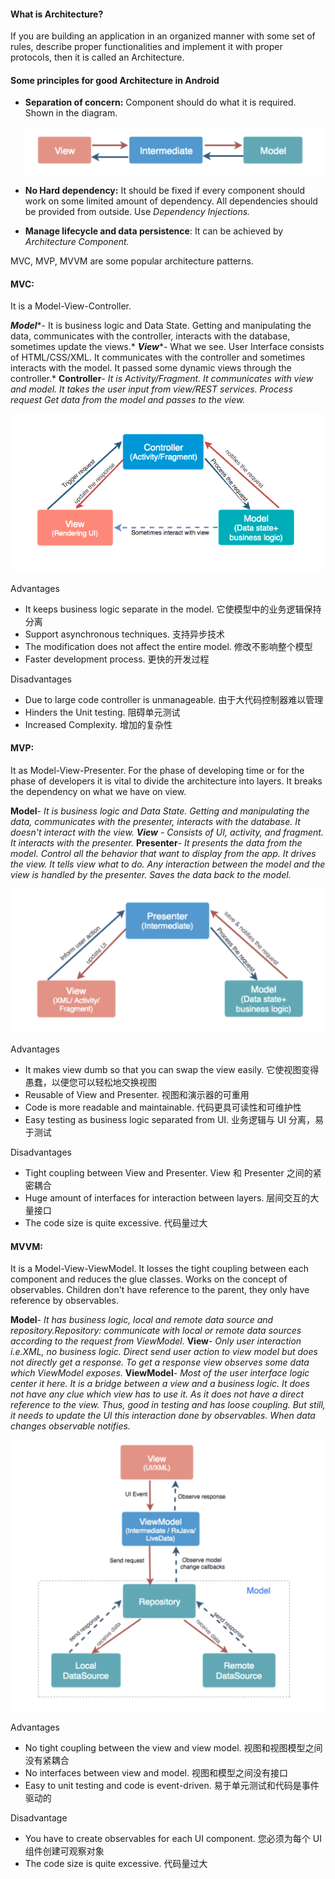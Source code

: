 #### What is Architecture?

If you are building an application in an organized manner with some set of rules, describe proper functionalities and implement it with proper protocols, then it is called an Architecture.



#### Some principles for good Architecture in Android

- **Separation of concern:** Component should do what it is required. Shown in the diagram.

  <img src="./mvi.png">

* **No Hard dependency:** It should be fixed if every component should work on some limited amount of dependency. All dependencies should be provided from outside. Use *Dependency Injections.* 

* **Manage lifecycle and data persistence**: It can be achieved by *Architecture Component.* 



MVC, MVP, MVVM are some popular architecture patterns.



#### MVC:

It is a Model-View-Controller. 



***Model****- It is business logic and Data State. Getting and manipulating the data, communicates with the controller, interacts with the database, sometimes update the views.*
***View****- What we see. User Interface consists of HTML/CSS/XML. It communicates with the controller and sometimes interacts with the model. It passed some dynamic views through the controller.*
**Controller**- *It is Activity/Fragment. It communicates with view and model. It takes the user input from view/REST services. Process request Get data from the model and passes to the view.*

<img src="./mvc.png">

Advantages

- It keeps business logic separate in the model. 它使模型中的业务逻辑保持分离
- Support asynchronous techniques. 支持异步技术
- The modification does not affect the entire model. 修改不影响整个模型
- Faster development process. 更快的开发过程

Disadvantages

- Due to large code controller is unmanageable. 由于大代码控制器难以管理
- Hinders the Unit testing. 阻碍单元测试
- Increased Complexity. 增加的复杂性



#### MVP:

It as Model-View-Presenter. For the phase of developing time or for the phase of developers it is vital to divide the architecture into layers. It breaks the dependency on what we have on view.



**Model**- *It is business logic and Data State. Getting and manipulating the data, communicates with the presenter, interacts with the database. It doesn't interact with the view.*
***View*** *- Consists of UI, activity, and fragment. It interacts with the presenter.*
**Presenter**- *It presents the data from the model. Control all the behavior that want to display from the app. It drives the view. It tells view what to do. Any interaction between the model and the view is handled by the presenter. Saves the data back to the model.*

<img src="./mvp.png">

Advantages

- It makes view dumb so that you can swap the view easily. 它使视图变得愚蠢，以便您可以轻松地交换视图
- Reusable of View and Presenter. 视图和演示器的可重用
- Code is more readable and maintainable. 代码更具可读性和可维护性
- Easy testing as business logic separated from UI. 业务逻辑与 UI 分离，易于测试

Disadvantages

- Tight coupling between View and Presenter. View 和 Presenter 之间的紧密耦合
- Huge amount of interfaces for interaction between layers. 层间交互的大量接口
- The code size is quite excessive. 代码量过大



#### MVVM:

It is a Model-View-ViewModel. It losses the tight coupling between each component and reduces the glue classes. Works on the concept of observables. Children don't have reference to the parent, they only have reference by observables.



**Model**- *It has business logic, local and remote data source and repository.Repository: communicate with local or remote data sources according to the request from ViewModel.*
**View**- *Only user interaction i.e.XML, no business logic. Direct send user action to view model but does not directly get a response. To get a response view observes some data which ViewModel exposes.*
**ViewModel**- *Most of the user interface logic center it here. It is a bridge between a view and a business logic. It does not have any clue which view has to use it. As it does not have a direct reference to the view. Thus, good in testing and has loose coupling. But still, it needs to update the UI this interaction done by observables. When data changes observable notifies.*

<img src="./mvvm.png">

Advantages

- No tight coupling between the view and view model. 视图和视图模型之间没有紧耦合
- No interfaces between view and model. 视图和模型之间没有接口
- Easy to unit testing and code is event-driven. 易于单元测试和代码是事件驱动的

Disadvantage

- You have to create observables for each UI component. 您必须为每个 UI 组件创建可观察对象
- The code size is quite excessive. 代码量过大





